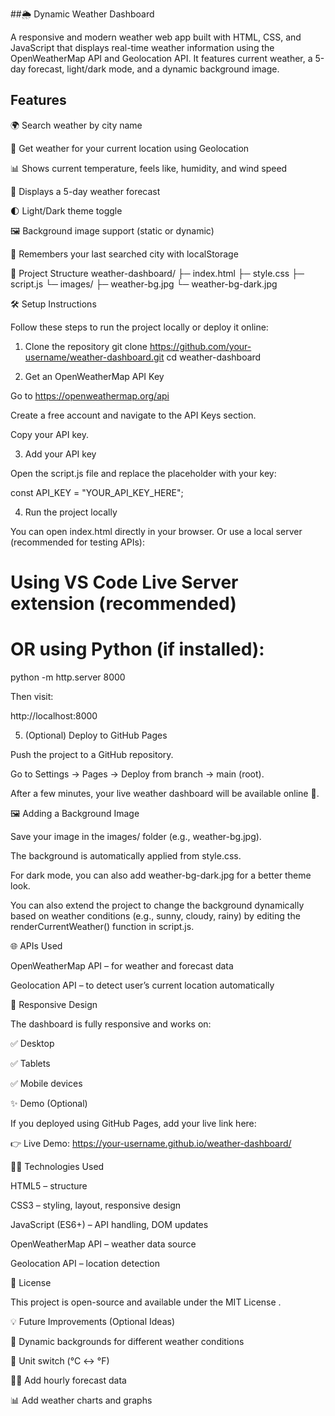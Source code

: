
##🌦️ Dynamic Weather Dashboard

A responsive and modern weather web app built with HTML, CSS, and JavaScript that displays real-time weather information using the OpenWeatherMap API and Geolocation API. It features current weather, a 5-day forecast, light/dark mode, and a dynamic background image.

## Features

🌍 Search weather by city name

📍 Get weather for your current location using Geolocation

📊 Shows current temperature, feels like, humidity, and wind speed

📅 Displays a 5-day weather forecast

🌓 Light/Dark theme toggle

🖼️ Background image support (static or dynamic)

💾 Remembers your last searched city with localStorage

📁 Project Structure
weather-dashboard/
├─ index.html
├─ style.css
├─ script.js
└─ images/
   ├─ weather-bg.jpg
   └─ weather-bg-dark.jpg

🛠️ Setup Instructions

Follow these steps to run the project locally or deploy it online:

1. Clone the repository
git clone https://github.com/your-username/weather-dashboard.git
cd weather-dashboard

2. Get an OpenWeatherMap API Key

Go to https://openweathermap.org/api

Create a free account and navigate to the API Keys section.

Copy your API key.

3. Add your API key

Open the script.js file and replace the placeholder with your key:

const API_KEY = "YOUR_API_KEY_HERE";

4. Run the project locally

You can open index.html directly in your browser.
Or use a local server (recommended for testing APIs):

# Using VS Code Live Server extension (recommended)
# OR using Python (if installed):
python -m http.server 8000


Then visit:

http://localhost:8000

5. (Optional) Deploy to GitHub Pages

Push the project to a GitHub repository.

Go to Settings → Pages → Deploy from branch → main (root).

After a few minutes, your live weather dashboard will be available online 🎉.

🖼️ Adding a Background Image

Save your image in the images/ folder (e.g., weather-bg.jpg).

The background is automatically applied from style.css.

For dark mode, you can also add weather-bg-dark.jpg for a better theme look.

You can also extend the project to change the background dynamically based on weather conditions (e.g., sunny, cloudy, rainy) by editing the renderCurrentWeather() function in script.js.

🌐 APIs Used

OpenWeatherMap API
 – for weather and forecast data

Geolocation API – to detect user’s current location automatically

📱 Responsive Design

The dashboard is fully responsive and works on:

✅ Desktop

✅ Tablets

✅ Mobile devices

✨ Demo (Optional)

If you deployed using GitHub Pages, add your live link here:

👉 Live Demo: https://your-username.github.io/weather-dashboard/

🧑‍💻 Technologies Used

HTML5 – structure

CSS3 – styling, layout, responsive design

JavaScript (ES6+) – API handling, DOM updates

OpenWeatherMap API – weather data source

Geolocation API – location detection

📜 License

This project is open-source and available under the MIT License
.

💡 Future Improvements (Optional Ideas)

🌅 Dynamic backgrounds for different weather conditions

🧭 Unit switch (°C ↔ °F)

🧑‍💻 Add hourly forecast data

📊 Add weather charts and graphs
